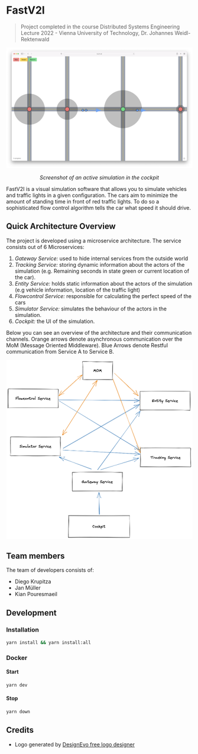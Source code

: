# FastV2I

> Project completed in the course Distributed Systems Engineering Lecture 2022 - Vienna University of Technology, Dr.
> Johannes Weidl-Rektenwald

![Picture of a running simulation](docs/demo_simulation.png)
<div style="text-align: center;"><em>Screenshot of an active simulation in the cockpit</em></div>

FastV2I is a visual simulation software that allows you to simulate vehicles and traffic lights in a given
configuration. The cars aim to minimize the amount of standing time in front of red traffic lights. To do so a
sophisticated flow control algorithm tells the car what speed it should drive.

## Quick Architecture Overview

The project is developed using a microservice architecture. The service consists out of 6 Microservices:

1. _Gateway Service:_ used to hide internal services from the outside world
2. _Tracking Service:_ storing dynamic information about the actors of the simulation (e.g. Remaining seconds in state
   green or current location of the car).
3. _Entity Service:_ holds static information about the actors of the simulation (e.g vehicle information, location of
   the traffic light)
4. _Flowcontrol Service:_ responsible for calculating the perfect speed of the cars
5. _Simulator Service:_ simulates the behaviour of the actors in the simulation.
6. _Cockpit:_ the UI of the simulation.

Below you can see an overview of the architecture and their communication channels. Orange arrows denote asynchronous
communication over the MoM (Message Oriented Middleware). Blue Arrows denote Restful communication from Service A to
Service B.

![FastV2I Architecture Communication Channels](docs/architektur_designdokument/figures/whole_system_communication.png)

## Team members

The team of developers consists of:

* Diego Krupitza
* Jan Müller
* Kian Pouresmaeil

## Development

### Installation

```bash
yarn install && yarn install:all
```

### Docker

#### Start

```bash
yarn dev
````

#### Stop

```bash
yarn down
```

## Credits

- Logo generated by [DesignEvo free logo designer](https://www.designevo.com/)
